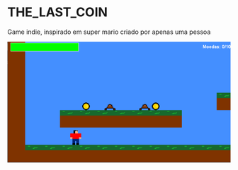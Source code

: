 # THE_LAST_COIN
Game indie, inspirado em super mario criado por apenas uma pessoa 

![image](res\image.png)

